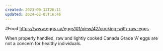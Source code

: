 ```yaml
---
created: 2023-09-12T20:11
updated: 2024-02-05T16:46
---
```

#Food
https://www.eggs.ca/eggs101/view/42/cooking-with-raw-eggs

When properly handled, raw and lightly cooked Canada Grade ‘A’ eggs are not a concern for healthy individuals.